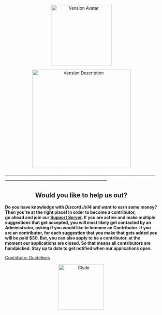 <p align="center">
    <img width="200" src="https://cdn.discordapp.com/attachments/1033407106725970014/1037755050686169118/imageedit_1_9874212136.png" alt="Vension Avatar">
</p>
<p align="center">
    <img width="325" src="https://cdn.discordapp.com/attachments/1033407106725970014/1037775499235176498/imageedit_3_3533292139.png" alt="Vension Description">
</p>

────────────────────────────────────────────────────────────────────────────────────

<h2 align="center">Would you like to help us out?</h2>

**Do you have knowledge with ***Discord Js14*** and want to earn some money? Then you're at the right place!
In order to become a contributor,  
go ahead and join our [Support Server](https://discord.gg/r2XgZRFnpv). If you are active and make multiple suggestions that get accepted, you will most likely get contacted by an Administrator, asking if you would like to become an Contributor. If you are an contributor, for each suggestion that you make that gets added you will be paid $30. But, you can also apply to be a contributor, at the moment our applications are closed. So that means all contributors are handpicked. Stay up to date to get notified when our applications open.**

[Contributor Guidelines](https://discord.gg/r2XgZRFnpv)

<p align="center">
    <img width="150" src="https://cdn.discordapp.com/attachments/1033407106725970014/1037824202507571250/754108923509997568.gif" alt="Clyde">
</p>
